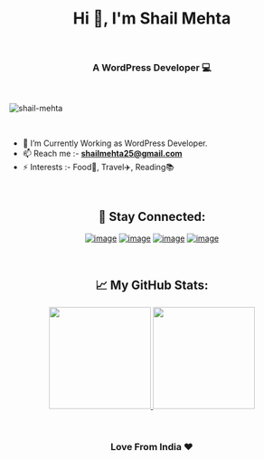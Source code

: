 <h1 align="center">Hi 👋, I'm Shail Mehta</h1><br>
<h3 align="center">A WordPress Developer 💻</h3>

<br>
<p align="left"><img src="https://komarev.com/ghpvc/?username=shail-mehta&label=Profile%20views&color=0e75b6&style=flat" alt="shail-mehta" /> </p>
<br>

- 🌱 I’m Currently Working as WordPress Developer.
- 📫 Reach me :-  **shailmehta25@gmail.com**
- ⚡ Interests :-  Food🍔, Travel✈️, Reading📚
<br>

<h2 align="center">📧 Stay Connected:</h2>
<div align="center">
 
[![image](https://img.shields.io/badge/LinkedIn-0077B5?style=for-the-badge&logo=linkedin&logoColor=white)](https://in.linkedin.com/in/shailmehta25)
[![image](https://img.shields.io/badge/-WordPress-blue?style=for-the-badge&logo=wordpress&logoColor=white)](https://profiles.wordpress.org/shailu25/) 
[![image](https://img.shields.io/badge/Github-black?style=for-the-badge&logo=github&logoColor=white)](https://github.com/shail-mehta)
[![image](https://img.shields.io/badge/Gmail-D14836?style=for-the-badge&logo=gmail&logoColor=white)](mailto:shailmehta25@gmail.com)

</div>

<br>

<h2 align="center">📈 My GitHub Stats:</h2>

<p align="center">
  <a href="https://github.com/shail-mehta">
    <img height="180em" src="https://github-readme-stats.vercel.app/api?username=shail-mehta&theme=aura_dark&show_icons=true" />
    <img height="180em" src="https://github-readme-stats.vercel.app/api/top-langs/?username=shail-mehta&theme=aura_dark" />
  </a>
</p>

<br>

<h3 align="center">Love From India ❤️</h3>

